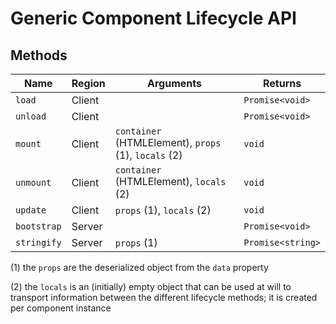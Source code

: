 # Generic Component Lifecycle API

## Methods

| Name              | Region | Arguments                                             | Returns           |
| ----------------- | ------ | ----------------------------------------------------- | ----------------- |
| `load`            | Client |                                                       | `Promise<void>`   |
| `unload`          | Client |                                                       | `Promise<void>`   |
| `mount`           | Client | `container` (HTMLElement), `props` (1), `locals` (2)  | `void`            |
| `unmount`         | Client | `container` (HTMLElement), `locals` (2)               | `void`            |
| `update`          | Client | `props` (1), `locals` (2)                             | `void`            |
| `bootstrap`       | Server |                                                       | `Promise<void>`   |
| `stringify`       | Server | `props` (1)                                           | `Promise<string>` |

(1) the `props` are the deserialized object from the `data` property

(2) the `locals` is an (initially) empty object that can be used at will to transport information between the different lifecycle methods; it is created per component instance

